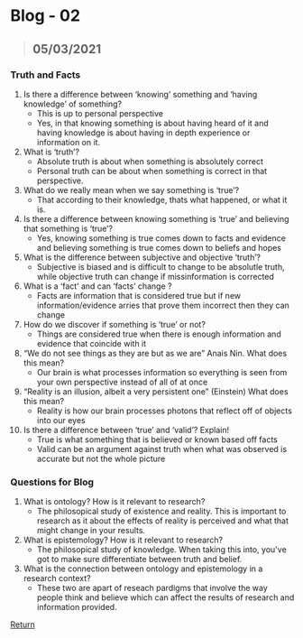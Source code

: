 # Blog - 02

> ## 05/03/2021

### Truth and Facts

1. Is there a difference between ‘knowing’ something and ‘having knowledge’ of something?
    - This is up to personal perspective
    - Yes, in that knowing something is about having heard of it and having knowledge is about having in depth experience or information on it.
2. What is ‘truth’?
    - Absolute truth is about when something is absolutely correct
    - Personal truth can be about when something is correct in that perspective.
3. What do we really mean when we say something is ‘true’?
    - That according to their knowledge, thats what happened, or what it is.
4. Is there a difference between knowing something is ‘true’ and believing that something is ‘true’?
    - Yes, knowing something is true comes down to facts and evidence and believing something is true comes down to beliefs and hopes
5. What is the difference between subjective and objective ‘truth’?
    - Subjective is biased and is difficult to change to be absolutle truth, while objective truth can change if missinformation is corrected
6. What is a ‘fact’ and can ‘facts’ change ?
    - Facts are information that is considered true but if new information/evidence arries that prove them incorrect then they can change
7. How do we discover if something is ‘true’ or not?
    - Things are considered true when there is enough information and evidence that coincide with it
8. “We do not see things as they are but as we are” Anais Nin. What does this mean?
    - Our brain is what processes information so everything is seen from your own perspective instead of all of at once
9. “Reality is an illusion, albeit a very persistent one” (Einstein) What does this mean?
    - Reality is how our brain processes photons that reflect off of objects into our eyes
10. Is there a difference between ‘true’ and ‘valid’? Explain!
    - True is what something that is believed or known based off facts
    - Valid can be an argument against truth when what was observed is accurate but not the whole picture

### Questions for Blog

1. What is ontology? How is it relevant to research?
    - The philosopical study of existence and reality. This is important to research as it about the effects of reality is perceived and what that might change in your results.
2. What is epistemology? How is it relevant to research?
    - The philosopical study of knowledge. When taking this into, you've got to make sure differentiate between truth and belief.
3. What is the connection between ontology and epistemology in a research context?
    - These two are apart of reseach pardigms that involve the way people think and believe which can affect the results of research and information provided.

[Return](https://stewartnz.github.io/RES701-Blogs/)
